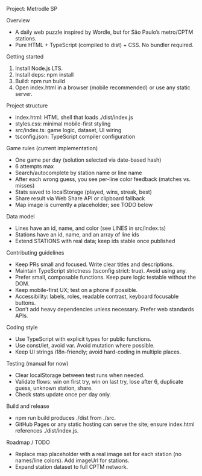 Project: Metrodle SP

Overview
- A daily web puzzle inspired by Wordle, but for São Paulo’s metro/CPTM stations.
- Pure HTML + TypeScript (compiled to dist) + CSS. No bundler required.

Getting started
1) Install Node.js LTS.
2) Install deps: npm install
3) Build: npm run build
4) Open index.html in a browser (mobile recommended) or use any static server.

Project structure
- index.html: HTML shell that loads ./dist/index.js
- styles.css: minimal mobile-first styling
- src/index.ts: game logic, dataset, UI wiring
- tsconfig.json: TypeScript compiler configuration

Game rules (current implementation)
- One game per day (solution selected via date-based hash)
- 6 attempts max
- Search/autocomplete by station name or line name
- After each wrong guess, you see per-line color feedback (matches vs. misses)
- Stats saved to localStorage (played, wins, streak, best)
- Share result via Web Share API or clipboard fallback
- Map image is currently a placeholder; see TODO below

Data model
- Lines have an id, name, and color (see LINES in src/index.ts)
- Stations have an id, name, and an array of line ids
- Extend STATIONS with real data; keep ids stable once published

Contributing guidelines
- Keep PRs small and focused. Write clear titles and descriptions.
- Maintain TypeScript strictness (tsconfig strict: true). Avoid using any.
- Prefer small, composable functions. Keep pure logic testable without the DOM.
- Keep mobile-first UX; test on a phone if possible.
- Accessibility: labels, roles, readable contrast, keyboard focusable buttons.
- Don’t add heavy dependencies unless necessary. Prefer web standards APIs.

Coding style
- Use TypeScript with explicit types for public functions.
- Use const/let, avoid var. Avoid mutation where possible.
- Keep UI strings i18n-friendly; avoid hard-coding in multiple places.

Testing (manual for now)
- Clear localStorage between test runs when needed.
- Validate flows: win on first try, win on last try, lose after 6, duplicate guess, unknown station, share.
- Check stats update once per day only.

Build and release
- npm run build produces ./dist from ./src.
- GitHub Pages or any static hosting can serve the site; ensure index.html references ./dist/index.js.

Roadmap / TODO
- Replace map placeholder with a real image set for each station (no names/line colors). Add imageUrl for stations.
- Expand station dataset to full CPTM network.
